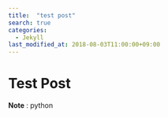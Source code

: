 ```yaml
---
title:  "test post"
search: true
categories: 
  - Jekyll
last_modified_at: 2018-08-03T11:00:00+09:00
---
```


# Test Post

**Note** : python